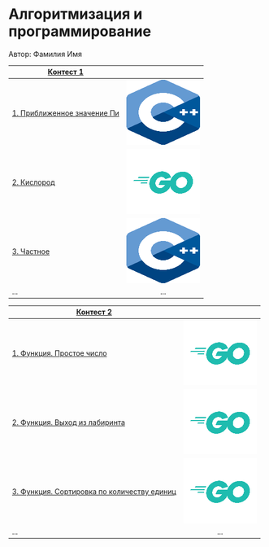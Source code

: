 # Алгоритмизация и программирование

Автор: Фамилия Имя

|[Контест 1](https://contest.yandex.ru/contest/52142/problems/) |  |
| --- | :-: |
| [1. Приближенное значение Пи](./contest_01/01/main.cpp) | ![](./img/cpp.png) |
| [2. Кислород](./contest_01/02/main.go) |  ![](./img/go.png) |
| [3. Частное](./contest_01/03/main.cpp) | ![](./img/cpp.png) |
| ... | ... |

|[Контест 2](https://contest.yandex.ru/contest/52676/problems/) |  |
| --- | :-: |
| [1. Функция. Простое число](./contest_02/01/main.cpp) | ![](./img/go.png) |
| [2. Функция. Выход из лабиринта](./contest_02/02/main.go) |  ![](./img/go.png) |
| [3. Функция. Сортировка по количеству единиц](./contest_02/03/main.cpp) | ![](./img/go.png) |
| ... | ... |
